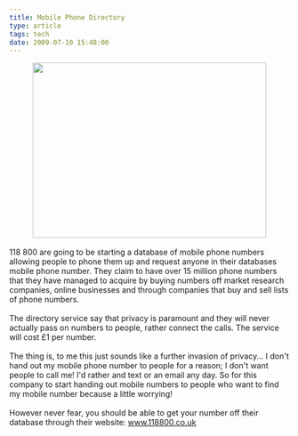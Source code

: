 ```yaml
---
title: Mobile Phone Directory
type: article
tags: tech
date: 2009-07-10 15:48:00
---
```

<div class="separator" style="clear:both;text-align:center;"><a href="http://img9.imageshack.us/img9/3599/cellphonespile.jpg" style="margin-left:1em;margin-right:1em;"><img border="0" height="315" src="http://img9.imageshack.us/img9/3599/cellphonespile.jpg" width="420" /></a></div><br />118 800 are going to be starting a database of mobile phone numbers allowing people to phone them up and request anyone in their databases mobile phone number.  They claim to have over 15 million phone numbers that they have managed to acquire by buying numbers off market research companies, online businesses and through companies that buy and sell lists of phone numbers.<br /><br />The directory service say that privacy is paramount and they will never actually pass on numbers to people, rather connect the calls.  The service will cost &pound;1 per number.<br /><br />The thing is, to me this just sounds like a further invasion of privacy... I don't hand out my mobile phone number to people for a reason; I don't want people to call me! I'd rather and text or an email any day.  So for this company to start handing out mobile numbers to people who want to find my mobile number because a little worrying!<br /><br />However never fear, you should be able to get your number off their database through their website: <a href="http://www.118800.co.uk/">www.118800.co.uk</a><div class="blogger-post-footer"><img width='1' height='1' src='https://blogger.googleusercontent.com/tracker/31453821-8587755138582918833?l=www.jamesdoc.co.uk' alt='' /></div>
